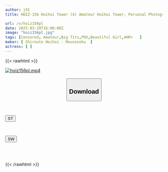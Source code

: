 ```yaml
---
author: j91
title: HOIZ-156 Hoihoi Tower (4) Amateur Hoihoi Tower, Personal Photography, Sex Friend, Home, Amateur, Older Sister, Office Lady, Receptionist, POV, Big Breasts, Beautiful Breasts, Facial, Squirting, Tall, Physical Beauty, Neat, Slut, Slender, Waist, Super M, 2 Shots, Real Orgasm, Documentary

url: /v/hoiz156pl
date: 2025-03-28T16:00:00Z
image: "hoiz156pl.jpg"
tags: [Censored, Amateur,Big Tits,POV,Beautiful Girl,4HR+	]
maker: [ Shirouto Hoihoi - Mousozoku  ]
actress: [ ]
---
```



{{< rawhtml >}}

<div class="video" data-videoid="vrgwVvZJkei4dxe">
    <a href="javascript:;">
        <img src="/v/hoiz156pl/hoiz156pl.jpg" width="WIDTH" height="HEIGHT" alt="hoiz156pl.mp4" loading="lazy">
    </a>
</div>

<script type="text/javascript" src="https://j91.asia/asset/on-demand-st.js"></script>

<br>
  <link rel="stylesheet" href="https://j91.asia/asset/bs5.css">
  
  <center>
  <button class="btn btn-primary" type="button" data-bs-toggle="collapse" data-bs-target=".multi-collapse" aria-expanded="false" aria-controls="multiCollapseExample1 multiCollapseExample2"><h2>Download</h2></button></center>
</p>
<div class="row">
  <div class="col">
    <div class="collapse multi-collapse" id="multiCollapseExample1">
      <div class="card card-body">
	      	      <br>
<div class="buttons">  
<p><a href="/v/hoiz156pl/st.html" target="_blank"><button class="btn-hover color-3"><i class="fa fa-download"></i> ST</button></a></p></div>
    </div>
  </div>
</div>
  <div class="col">
    <div class="collapse multi-collapse" id="multiCollapseExample2">
      <div class="card card-body">
	      <br>
<div class="buttons">
<p><a href="/v/hoiz156pl/sw.html" target="_blank"><button class="btn-hover color-2"><i class="fa fa-download"></i> SW</button></a></p></div>
<br><br>
      </div>
    </div>
  </div>
</div>

{{< /rawhtml >}}